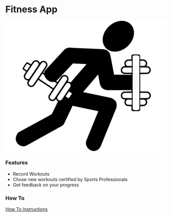 # Fitness App

![Logo](logo.svg "logo")



### Features

- Record Workouts
- Chose new workouts certified by Sports Professionals
- Get feedback on your progress


### How To
[How To Instructions]()